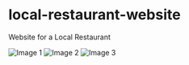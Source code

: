 # local-restaurant-website
Website for a Local Restaurant

![Image 1](local-restaurant-website/img1.jpeg)
![Image 2](local-restaurant-website/img2.jpeg)
![Image 3](local-restaurant-website/img3.jpeg)
